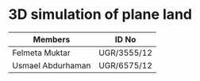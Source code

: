 # 3D simulation of plane land

|    Members       |    ID No    |
|------------------|-------------|
|Felmeta Muktar    | UGR/3555/12 |
|Usmael Abdurhaman | UGR/6575/12 |
